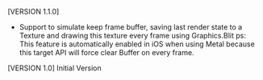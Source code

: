 [VERSION 1.1.0]
- Support to simulate keep frame buffer, saving last render state to a Texture and drawing this texture every frame using Graphics.Blit
ps: This feature is automatically enabled in iOS when using Metal because this target API will force clear Buffer on every frame.

[VERSION 1.0]
Initial Version